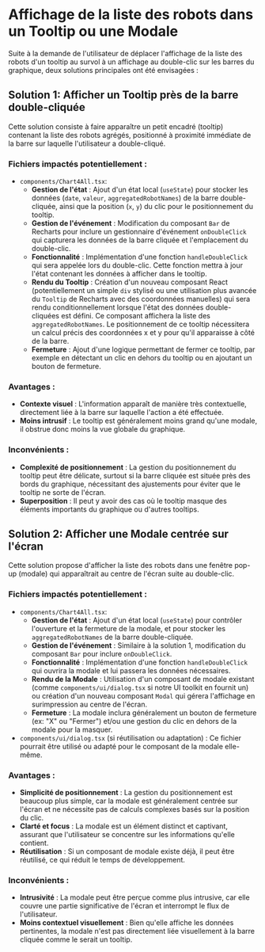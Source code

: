 # Affichage de la liste des robots dans un Tooltip ou une Modale

Suite à la demande de l'utilisateur de déplacer l'affichage de la liste des robots d'un tooltip au survol à un affichage au double-clic sur les barres du graphique, deux solutions principales ont été envisagées :

## Solution 1: Afficher un Tooltip près de la barre double-cliquée

Cette solution consiste à faire apparaître un petit encadré (tooltip) contenant la liste des robots agrégés, positionné à proximité immédiate de la barre sur laquelle l'utilisateur a double-cliqué.

### Fichiers impactés potentiellement :
*   `components/Chart4All.tsx`:
    *   **Gestion de l'état** : Ajout d'un état local (`useState`) pour stocker les données (`date`, `valeur`, `aggregatedRobotNames`) de la barre double-cliquée, ainsi que la position (`x`, `y`) du clic pour le positionnement du tooltip.
    *   **Gestion de l'événement** : Modification du composant `Bar` de Recharts pour inclure un gestionnaire d'événement `onDoubleClick` qui capturera les données de la barre cliquée et l'emplacement du double-clic.
    *   **Fonctionnalité** : Implémentation d'une fonction `handleDoubleClick` qui sera appelée lors du double-clic. Cette fonction mettra à jour l'état contenant les données à afficher dans le tooltip.
    *   **Rendu du Tooltip** : Création d'un nouveau composant React (potentiellement un simple `div` stylisé ou une utilisation plus avancée du `Tooltip` de Recharts avec des coordonnées manuelles) qui sera rendu conditionnellement lorsque l'état des données double-cliquées est défini. Ce composant affichera la liste des `aggregatedRobotNames`. Le positionnement de ce tooltip nécessitera un calcul précis des coordonnées x et y pour qu'il apparaisse à côté de la barre.
    *   **Fermeture** : Ajout d'une logique permettant de fermer ce tooltip, par exemple en détectant un clic en dehors du tooltip ou en ajoutant un bouton de fermeture.

### Avantages :
*   **Contexte visuel** : L'information apparaît de manière très contextuelle, directement liée à la barre sur laquelle l'action a été effectuée.
*   **Moins intrusif** : Le tooltip est généralement moins grand qu'une modale, il obstrue donc moins la vue globale du graphique.

### Inconvénients :
*   **Complexité de positionnement** : La gestion du positionnement du tooltip peut être délicate, surtout si la barre cliquée est située près des bords du graphique, nécessitant des ajustements pour éviter que le tooltip ne sorte de l'écran.
*   **Superposition** : Il peut y avoir des cas où le tooltip masque des éléments importants du graphique ou d'autres tooltips.

## Solution 2: Afficher une Modale centrée sur l'écran

Cette solution propose d'afficher la liste des robots dans une fenêtre pop-up (modale) qui apparaîtrait au centre de l'écran suite au double-clic.

### Fichiers impactés potentiellement :
*   `components/Chart4All.tsx`:
    *   **Gestion de l'état** : Ajout d'un état local (`useState`) pour contrôler l'ouverture et la fermeture de la modale, et pour stocker les `aggregatedRobotNames` de la barre double-cliquée.
    *   **Gestion de l'événement** : Similaire à la solution 1, modification du composant `Bar` pour inclure `onDoubleClick`.
    *   **Fonctionnalité** : Implémentation d'une fonction `handleDoubleClick` qui ouvrira la modale et lui passera les données nécessaires.
    *   **Rendu de la Modale** : Utilisation d'un composant de modale existant (comme `components/ui/dialog.tsx` si notre UI toolkit en fournit un) ou création d'un nouveau composant `Modal` qui gérera l'affichage en surimpression au centre de l'écran.
    *   **Fermeture** : La modale inclura généralement un bouton de fermeture (ex: "X" ou "Fermer") et/ou une gestion du clic en dehors de la modale pour la masquer.
*   `components/ui/dialog.tsx` (si réutilisation ou adaptation) : Ce fichier pourrait être utilisé ou adapté pour le composant de la modale elle-même.

### Avantages :
*   **Simplicité de positionnement** : La gestion du positionnement est beaucoup plus simple, car la modale est généralement centrée sur l'écran et ne nécessite pas de calculs complexes basés sur la position du clic.
*   **Clarté et focus** : La modale est un élément distinct et captivant, assurant que l'utilisateur se concentre sur les informations qu'elle contient.
*   **Réutilisation** : Si un composant de modale existe déjà, il peut être réutilisé, ce qui réduit le temps de développement.

### Inconvénients :
*   **Intrusivité** : La modale peut être perçue comme plus intrusive, car elle couvre une partie significative de l'écran et interrompt le flux de l'utilisateur.
*   **Moins contextuel visuellement** : Bien qu'elle affiche les données pertinentes, la modale n'est pas directement liée visuellement à la barre cliquée comme le serait un tooltip.